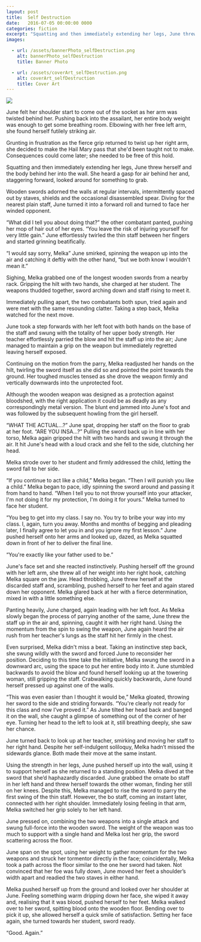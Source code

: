 ```yaml
---
layout: post
title:  Self Destruction
date:   2016-07-05 00:00:00 0000
categories: fiction
excerpt: "Squatting and then immediately extending her legs, June threw herself and the body behind her into the wall. She heard a gasp for air behind her and, staggering forward, looked around for something to grab."
images:

  - url: /assets/bannerPhoto_selfDestruction.png
    alt: bannerPhoto_selfDestruction
    title: Banner Photo

  - url: /assets/coverArt_selfDestruction.png
    alt: coverArt_selfDestruction
    title: Cover Art
---
```


<img class="bannerPhoto" src="{{ site.url }}/assets/bannerPhoto_selfDestruction.png" />

June felt her shoulder start to come out of the socket as her arm was twisted behind her. Pushing back into the assailant, her entire body weight was enough to get some breathing room. Elbowing with her free left arm, she found herself futilely striking air.

Grunting in frustration as the fierce grip returned to twist up her right arm, she decided to make the Hail Mary pass that she'd been taught not to make. Consequences could come later; she needed to be free of this hold.

Squatting and then immediately extending her legs, June threw herself and the body behind her into the wall. She heard a gasp for air behind her and, staggering forward, looked around for something to grab.

Wooden swords adorned the walls at regular intervals, intermittently spaced out by staves, shields and the occasional disassembled spear. Diving for the nearest plain staff, June turned it into a forward roll and turned to face her winded opponent.

“What did I tell you about doing that?” the other combatant panted, pushing her mop of hair out of her eyes. “You leave the risk of injuring yourself for very little gain.” June effortlessly twirled the thin staff between her fingers and started grinning beatifically.

“I would say sorry, Melka” June smirked, spinning the weapon up into the air and catching it deftly with the other hand, “but we both know I wouldn't mean it.”

Sighing, Melka grabbed one of the longest wooden swords from a nearby rack. Gripping the hilt with two hands, she charged at her student. The weapons thudded together, sword arching down and staff rising to meet it.

Immediately pulling apart, the two combatants both spun, tried again and were met with the same resounding clatter. Taking a step back, Melka watched for the next move.

June took a step forwards with her left foot with both hands on the base of the staff and swung with the totality of her upper body strength. Her teacher effortlessly parried the blow and hit the staff up into the air; June managed to maintain a grip on the weapon but immediately regretted leaving herself exposed.

Continuing on the motion from the parry, Melka readjusted her hands on the hilt, twirling the sword itself as she did so and pointed the point towards the ground. Her toughed muscles tensed as she drove the weapon firmly and vertically downwards into the unprotected foot.

Although the wooden weapon was designed as a protection against bloodshed, with the right application it could be as deadly as any correspondingly metal version. The blunt end jammed into June's foot and was followed by the subsequent howling from the girl herself.

“WHAT THE ACTUAL...?” June spat, dropping her staff on the floor to grab at her foot. “ARE YOU INSA...?” Pulling the sword back up in line with her torso, Melka again gripped the hilt with two hands and swung it through the air. It hit June's head with a loud crack and she fell to the side, clutching her head.

Melka strode over to her student and firmly addressed the child, letting the sword fall to her side.

“If you continue to act like a child,” Melka began. “Then I will punish you like a child.” Melka began to pace, idly spinning the sword around and passing it from hand to hand. “When I tell you to not throw yourself into your attacker, I'm not doing it for my protection, I'm doing it for yours.” Melka turned to face her student.

“You beg to get into my class. I say no. You try to bribe your way into my class. I, again, turn you away. Months and months of begging and pleading later, I finally agree to let you in and you ignore my first lesson.” June pushed herself onto her arms and looked up, dazed, as Melka squatted down in front of her to deliver the final line.

“You're exactly like your father used to be.”

June's face set and she reacted instinctively. Pushing herself off the ground with her left arm, she threw all of her weight into her right hook, catching Melka square on the jaw. Head throbbing, June threw herself at the discarded staff and, scrambling, pushed herself to her feet and again stared down her opponent. Melka glared back at her with a fierce determination, mixed in with a little something else.

Panting heavily, June charged, again leading with her left foot. As Melka slowly began the process of parrying another of the same, June threw the staff up in the air and, spinning, caught it with her right hand. Using the momentum from the spin to swing the weapon, June again heard the air rush from her teacher's lungs as the staff hit her firmly in the chest.

Even surprised, Melka didn't miss a beat. Taking an instinctive step back, she swung wildly with the sword and forced June to reconsider her position. Deciding to this time take the initiative, Melka swung the sword in a downward arc, using the space to put her entire body into it. June stumbled backwards to avoid the blow and found herself looking up at the towering woman, still gripping the staff. Crabwalking quickly backwards, June found herself pressed up against one of the walls.

“This was even easier than I thought it would be,” Melka gloated, throwing her sword to the side and striding forwards. “You're clearly not ready for this class and now I’ve proved it.” As June tilted her head back and banged it on the wall, she caught a glimpse of something out of the corner of her eye. Turning her head to the left to look at it, still breathing deeply, she saw her chance.

June turned back to look up at her teacher, smirking and moving her staff to her right hand. Despite her self-indulgent soliloquy, Melka hadn’t missed the sidewards glance. Both made their move at the same instant.

Using the strength in her legs, June pushed herself up into the wall, using it to support herself as she returned to a standing position. Melka dived at the sword that she’d haphazardly discarded. June grabbed the ornate bo staff in her left hand and threw herself towards the other woman, finding her still on her knees. Despite this, Melka managed to rise the sword to parry the first swing of the thin staff. However, the bo staff, coming an instant later, connected with her right shoulder. Immediately losing feeling in that arm, Melka switched her grip solely to her left hand.

June pressed on, combining the two weapons into a single attack and swung full-force into the wooden sword. The weight of the weapon was too much to support with a single hand and Melka lost her grip, the sword scattering across the floor.

June span on the spot, using her weight to gather momentum for the two weapons and struck her tormentor directly in the face; coincidentally, Melka took a path across the floor similar to the one her sword had taken. Not convinced that her foe was fully down, June moved her feet a shoulder’s width apart and readied the two staves in either hand.

Melka pushed herself up from the ground and looked over her shoulder at June. Feeling something warm dripping down her face, she wiped it away and, realising that it was blood, pushed herself to her feet. Melka walked over to her sword, spitting blood onto the wooden floor. Bending over to pick it up, she allowed herself a quick smile of satisfaction. Setting her face again, she turned towards her student, sword ready.

“Good. Again.”
